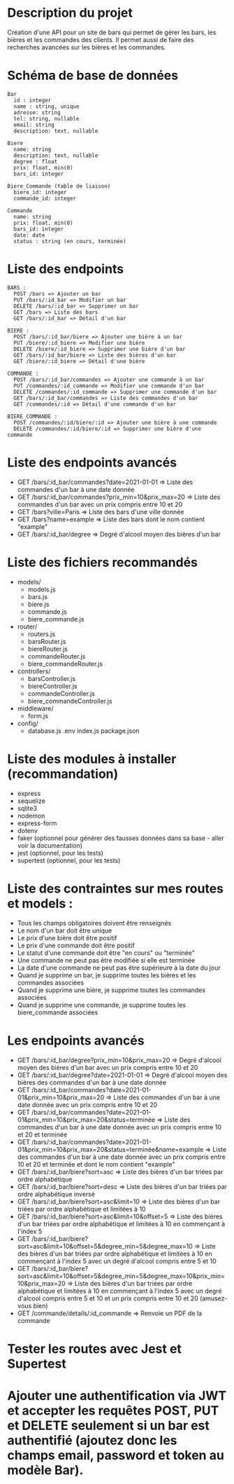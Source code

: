 # Description du projet

Création d'une API pour un site de bars qui permet de gérer les bars, les bières et les commandes des clients. Il permet aussi de faire des recherches avancées sur les bières et les commandes.

# Schéma de base de données

```
Bar
  id : integer
  name : string, unique
  adresse: string
  tel: string, nullable
  email: string
  description: text, nullable
```

```
Biere
  name: string
  description: text, nullable
  degree : float
  prix: float, min(0)
  bars_id: integer
```

```
Biere_Commande (table de liaison)
  biere_id: integer
  commande_id: integer
```

```
Commande
  name: string
  prix: float, min(0)
  bars_id: integer
  date: date
  status : string (en cours, terminée)
```

# Liste des endpoints

```
BARS :
  POST /bars => Ajouter un bar
  PUT /bars/:id_bar => Modifier un bar
  DELETE /bars/:id_bar => Supprimer un bar
  GET /bars => Liste des bars
  GET /bars/:id_bar => Détail d'un bar
```

```
BIERE :
  POST /bars/:id_bar/biere => Ajouter une bière à un bar
  PUT /biere/:id_biere => Modifier une bière
  DELETE /biere/:id_biere => Supprimer une bière d'un bar
  GET /bars/:id_bar/biere => Liste des bières d'un bar
  GET /biere/:id_biere => Détail d'une bière
```

```
COMMANDE :
  POST /bars/:id_bar/commandes => Ajouter une commande à un bar
  PUT /commandes/:id_commande => Modifier une commande d'un bar
  DELETE /commandes/:id_commande => Supprimer une commande d'un bar
  GET /bars/:id_bar/commandes => Liste des commandes d'un bar
  GET /commandes/:id => Détail d'une commande d'un bar
```

```
BIERE_COMMANDE :
  POST /commandes/:id/biere/:id => Ajouter une bière à une commande
  DELETE /commandes/:id/biere/:id => Supprimer une bière d'une commande
```

# Liste des endpoints avancés

- GET /bars/:id_bar/commandes?date=2021-01-01 => Liste des commandes d'un bar à une date donnée
- GET /bars/:id_bar/commandes?prix_min=10&prix_max=20 => Liste des commandes d'un bar avec un prix compris entre 10 et 20
- GET /bars?ville=Paris => Liste des bars d'une ville donnée
- GET /bars?name=example => Liste des bars dont le nom contient "example"
- GET /bars/:id_bar/degree => Degré d'alcool moyen des bières d'un bar

# Liste des fichiers recommandés

- models/
  - models.js
  - bars.js
  - biere.js
  - commande.js
  - biere_commande.js
- router/
  - routers.js
  - barsRouter.js
  - biereRouter.js
  - commandeRouter.js
  - biere_commandeRouter.js
- controllers/
  - barsController.js
  - biereController.js
  - commandeController.js
  - biere_commandeController.js
- middleware/
  - form.js
- config/
  - database.js
    .env
    index.js
    package.json

# Liste des modules à installer (recommandation)

- express
- sequelize
- sqlite3
- nodemon
- express-form
- dotenv
- faker (optionnel pour générer des fausses données dans sa base - aller voir la documentation)
- jest (optionnel, pour les tests)
- supertest (optionnel, pour les tests)

# Liste des contraintes sur mes routes et models :

- Tous les champs obligatoires doivent être renseignés
- Le nom d'un bar doit être unique
- Le prix d'une bière doit être positif
- Le prix d'une commande doit être positif
- Le statut d'une commande doit être "en cours" ou "terminée"
- Une commande ne peut pas être modifiée si elle est terminée
- La date d'une commande ne peut pas être supérieure à la date du jour
- Quand je supprime un bar, je supprime toutes les bières et les commandes associées
- Quand je supprime une bière, je supprime toutes les commandes associées
- Quand je supprime une commande, je supprime toutes les biere_commande associées

# Les endpoints avancés

- GET /bars/:id_bar/degree?prix_min=10&prix_max=20 => Degré d'alcool moyen des bières d'un bar avec un prix compris entre 10 et 20
- GET /bars/:id_bar/degree?date=2021-01-01 => Degré d'alcool moyen des bières des commandes d'un bar à une date donnée
- GET /bars/:id_bar/commandes?date=2021-01-01&prix_min=10&prix_max=20 => Liste des commandes d'un bar à une date donnée avec un prix compris entre 10 et 20
- GET /bars/:id_bar/commandes?date=2021-01-01&prix_min=10&prix_max=20&status=terminée => Liste des commandes d'un bar à une date donnée avec un prix compris entre 10 et 20 et terminée
- GET /bars/:id_bar/commandes?date=2021-01-01&prix_min=10&prix_max=20&status=terminée&name=example => Liste des commandes d'un bar à une date donnée avec un prix compris entre 10 et 20 et terminée et dont le nom contient "example"
- GET /bars/:id_bar/biere?sort=asc => Liste des bières d'un bar triées par ordre alphabétique
- GET /bars/:id_bar/biere?sort=desc => Liste des bières d'un bar triées par ordre alphabétique inversé
- GET /bars/:id_bar/biere?sort=asc&limit=10 => Liste des bières d'un bar triées par ordre alphabétique et limitées à 10
- GET /bars/:id_bar/biere?sort=asc&limit=10&offset=5 => Liste des bières d'un bar triées par ordre alphabétique et limitées à 10 en commençant à l'index 5
- GET /bars/:id_bar/biere?sort=asc&limit=10&offset=5&degree_min=5&degree_max=10 => Liste des bières d'un bar triées par ordre alphabétique et limitées à 10 en commençant à l'index 5 avec un degré d'alcool compris entre 5 et 10
- GET /bars/:id_bar/biere?sort=asc&limit=10&offset=5&degree_min=5&degree_max=10&prix_min=10&prix_max=20 => Liste des bières d'un bar triées par ordre alphabétique et limitées à 10 en commençant à l'index 5 avec un degré d'alcool compris entre 5 et 10 et un prix compris entre 10 et 20 (amusez-vous bien)
- GET /commande/details/:id_commande => Renvoie un PDF de la commande

# Tester les routes avec Jest et Supertest

# Ajouter une authentification via JWT et accepter les requêtes POST, PUT et DELETE seulement si un bar est authentifié (ajoutez donc les champs email, password et token au modèle Bar).
